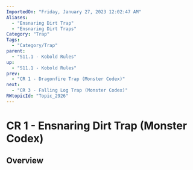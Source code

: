 ```yaml
---
ImportedOn: "Friday, January 27, 2023 12:02:47 AM"
Aliases:
  - "Ensnaring Dirt Trap"
  - "Ensnaring Dirt Traps"
Category: "Trap"
Tags:
  - "Category/Trap"
parent:
  - "S11.1 - Kobold Rules"
up:
  - "S11.1 - Kobold Rules"
prev:
  - "CR 1 - Dragonfire Trap (Monster Codex)"
next:
  - "CR 3 - Falling Log Trap (Monster Codex)"
RWtopicId: "Topic_2926"
---
```

# CR 1 - Ensnaring Dirt Trap (Monster Codex)
## Overview
